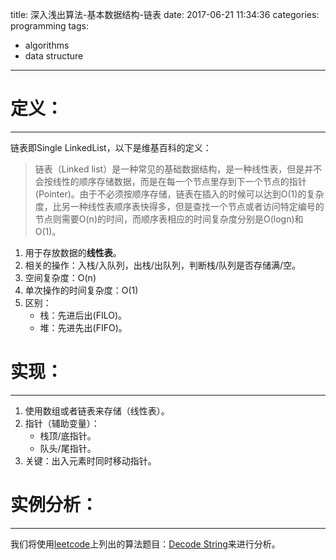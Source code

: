 title: 深入浅出算法-基本数据结构-链表
date: 2017-06-21 11:34:36
categories: programming
tags:
- algorithms
- data structure
---

# 定义：
---

链表即Single LinkedList，以下是维基百科的定义：

> 链表（Linked list）是一种常见的基础数据结构，是一种线性表，但是并不会按线性的顺序存储数据，而是在每一个节点里存到下一个节点的指针(Pointer)。由于不必须按顺序存储，链表在插入的时候可以达到O(1)的复杂度，比另一种线性表顺序表快得多，但是查找一个节点或者访问特定编号的节点则需要O(n)的时间，而顺序表相应的时间复杂度分别是O(logn)和O(1)。

<!--more-->

1. 用于存放数据的**线性表**。
2. 相关的操作：入栈/入队列，出栈/出队列，判断栈/队列是否存储满/空。
3. 空间复杂度：O(n)
4. 单次操作的时间复杂度：O(1)
5. 区别：
	* 栈：先进后出(FILO)。
	* 堆：先进先出(FIFO)。

# 实现：
---
1. 使用数组或者链表来存储（线性表）。
2. 指针（辅助变量）：
	* 栈顶/底指针。
	* 队头/尾指针。
3. 关键：出入元素时同时移动指针。

# 实例分析：
---
我们将使用[leetcode](https://leetcode.com/)上列出的算法题目：[Decode String](https://leetcode.com/)来进行分析。

